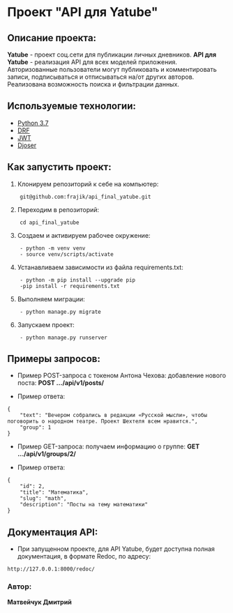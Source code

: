 # Проект "АPI для Yatube"

## Описание проекта:
**Yatube** - проект соц.сети для публикации личных дневников.
**API для Yatube** - реализация API для всех моделей приложения. Aвторизованные пользователи могут публиковать и комментировать записи, подписываться и отписываться на/от других авторов. Реализована возможность поиска и фильтрации данных.

## Используемые технологии:
- [Python 3.7](https://www.python.org/)
- [DRF](https://www.django-rest-framework.org/)
- [JWT](https://django-rest-framework-simplejwt.readthedocs.io/en/latest/)
- [Djoser](https://djoser.readthedocs.io/en/latest/)

## Как запустить проект:
1. Клонируем репозиторий к себе на компьютер:
```
    git@github.com:frajik/api_final_yatube.git
```

2. Переходим в репозиторий:
```
    cd api_final_yatube
```

3. Создаем и активируем рабочее окружение:
```
    - python -m venv venv
    - source venv/scripts/activate
```

4. Устанавливаем зависимости из файла requirements.txt:
```
    - python -m pip install --upgrade pip
    -pip install -r requirements.txt
```

5. Выполняем миграции:
```
    - python manage.py migrate
```

6. Запускаем проект:
```
    - python manage.py runserver
```

## Примеры запросов:
- Пример POST-запроса с токеном Антона Чехова: добавление нового поста:
**POST .../api/v1/posts/**

- Пример ответа:
```
{
    "text": "Вечером собрались в редакции «Русской мысли», чтобы поговорить о народном театре. Проект Шехтеля всем нравится.",
    "group": 1
} 
```

- Пример GET-запроса: получаем информацию о группе:
**GET .../api/v1/groups/2/**

- Пример ответа:
```
{
    "id": 2,
    "title": "Математика",
    "slug": "math",
    "description": "Посты на тему математики"
} 
```

## Документация API:
- При запущенном проекте, для API Yatube, будет доступна полная документация, в формате Redoc, по адресу:
```
http://127.0.0.1:8000/redoc/
```

### Автор:
**Матвейчук Дмитрий**